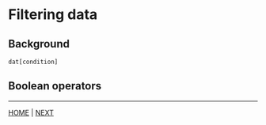 # Filtering data

## Background
`dat[condition]`

## Boolean operators



---
[HOME](/README.md) |
[NEXT](/02_filtering_data/A.md)